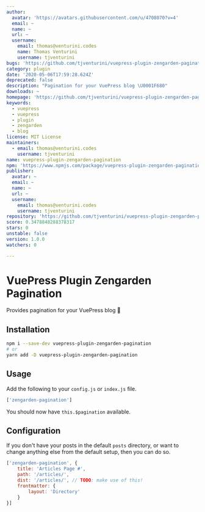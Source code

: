 ```yaml
---
author:
  avatar: 'https://avatars.githubusercontent.com/u/4708070?v=4'
  email: ~
  name: ~
  url: ~
  username:
    email: thomas@venturini.codes
    name: Thomas Venturini
    username: tjventurini
bugs: 'https://github.com/tjventurini/vuepress-plugin-zengarden-pagination/issues'
category: plugin
date: '2020-05-06T17:59:28.624Z'
deprecated: false
description: "Pagination for your VuePress blog \U0001F680"
downloads: ~
homepage: 'https://github.com/tjventurini/vuepress-plugin-zengarden-pagination#readme'
keywords:
  - vuepress
  - vuepress
  - plugin
  - zengarden
  - blog
license: MIT License
maintainers:
  - email: thomas@venturini.codes
    username: tjventurini
name: vuepress-plugin-zengarden-pagination
npm: 'https://www.npmjs.com/package/vuepress-plugin-zengarden-pagination'
publisher:
  avatar: ~
  email: ~
  name: ~
  url: ~
  username:
    email: thomas@venturini.codes
    username: tjventurini
repository: 'https://github.com/tjventurini/vuepress-plugin-zengarden-pagination'
score: 0.3478848288378317
stars: 0
unstable: false
version: 1.0.0
watchers: 0

---
```


# VuePress Plugin Zengarden Pagination

Provides pagination for your VuePress blog 🚀

## Installation

```bash
npm i --save-dev vuepress-plugin-zengarden-pagination
# or 
yarn add -D vuepress-plugin-zengarden-pagination
```

## Usage

Add the following to your `config.js` or `index.js` file.

```javascript
['zengarden-pagination']
```

You should now have `this.$pagination` available.

## Configuration

If you don't have your posts in the default `posts` directory, or want to change anything else from the default setup, then you can do so.

```javascript
['zengarden-pagination', {
    title: 'Articles Page #',
    path: '/articles/',
    dist: '/articles/', // TODO: make use of this!
    frontmatter: {
        layout: 'Directory'
    }
}]
```
